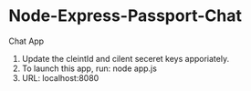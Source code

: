 Node-Express-Passport-Chat
==========================

Chat App

1. Update the cleintId and cilent seceret keys apporiately.
2. To launch this app, run:
        node app.js
3. URL: localhost:8080


